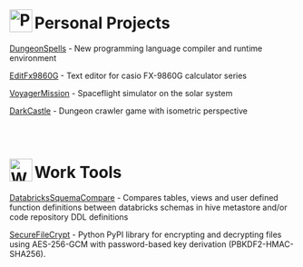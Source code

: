 # <a href="https://github.com/diegomarin75-projects"><img src="https://avatars.githubusercontent.com/u/225530995" alt="PersonalProjects" width="40"  style="margin-right:4px; position:relative; top:6px;"/></a>Personal Projects

[DungeonSpells](https://github.com/diegomarin75-projects) - New programming language compiler and runtime environment

[EditFx9860G](https://github.com/diegomarin75-projects/EditFx9860G) - Text editor for casio FX-9860G calculator series

[VoyagerMission](https://github.com/diegomarin75-projects/VoyagerMission) - Spaceflight simulator on the solar system

[DarkCastle](https://github.com/diegomarin75-projects/DarkCastle) - Dungeon crawler game with isometric perspective

&nbsp;

# <a href="https://github.com/diegomarin75-work"><img src="https://avatars.githubusercontent.com/u/225531284" alt="WorkTools" width="40"  style="margin-right:4px; position:relative; top:6px;"/></a>Work Tools

[DatabricksSquemaCompare](https://github.com/diegomarin75-work/DatabricksSquemaCompare) - Compares tables, views and user defined function definitions between databricks schemas in hive metastore and/or code repository DDL definitions

[SecureFileCrypt](https://github.com/diegomarin75-work/SecureFileCrypt) - Python PyPI library for encrypting and decrypting files using AES-256-GCM with password-based key derivation (PBKDF2-HMAC-SHA256).
